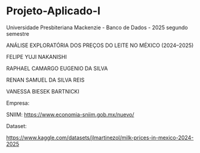 # Projeto-Aplicado-I

Universidade Presbiteriana Mackenzie - Banco de Dados - 2025 segundo semestre

ANÁLISE EXPLORATÓRIA DOS PREÇOS DO LEITE NO MÉXICO (2024–2025) 

FELIPE YUJI NAKANISHI  

RAPHAEL CAMARGO EUGENIO DA SILVA  

RENAN SAMUEL DA SILVA REIS 

VANESSA BIESEK BARTNICKI 

Empresa:

SNIIM: https://www.economia-sniim.gob.mx/nuevo/

Dataset:

https://www.kaggle.com/datasets/jlmartinezol/milk-prices-in-mexico-2024-2025

